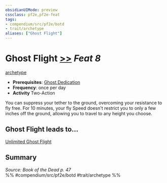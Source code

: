 ```yaml
---
obsidianUIMode: preview
cssclass: pf2e,pf2e-feat
tags:
- compendium/src/pf2e/botd
- trait/archetype
aliases: ["Ghost Flight"]
---
```

# Ghost Flight  [>>](/rules/core-rulebook/chapter-9-playing-the-game.md#Actions "Two-Action") *Feat 8*  
[archetype](/rules/traits/archetype.md)  

- **Prerequisites**: [Ghost Dedication](/compendium/feats/ghost-dedication-botd.md)
- **Frequency**: once per day
- **Activity** Two-Action

You can suppress your tether to the ground, overcoming your resistance to fly free. For 10 minutes, your fly Speed doesn't restrict you to only a few inches off the ground, allowing you to travel to any height you choose.

## Ghost Flight leads to...

[Unlimited Ghost Flight](/compendium/feats/unlimited-ghost-flight-botd.md)

## Summary

*Source: Book of the Dead p. 47*  
%% #compendium/src/pf2e/botd #trait/archetype %%